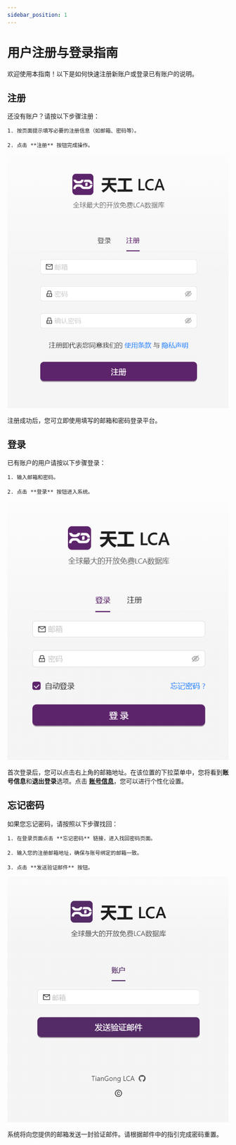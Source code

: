 ```yaml
---
sidebar_position: 1
---
```


# 用户注册与登录指南

欢迎使用本指南！以下是如何快速注册新账户或登录已有账户的说明。

## 注册

还没有账户？请按以下步骤注册：

    1. 按页面提示填写必要的注册信息（如邮箱、密码等）。

    2. 点击 **注册** 按钮完成操作。

  ![替代文字](./img/signup.png)

注册成功后，您可立即使用填写的邮箱和密码登录平台。

## 登录

已有账户的用户请按以下步骤登录：

    1. 输入邮箱和密码。

    2. 点击 **登录** 按钮进入系统。

  ![替代文字](./img/login.png)

首次登录后，您可以点击右上角的邮箱地址。在该位置的下拉菜单中，您将看到**账号信息**和**退出登录**选项。点击 **[账号信息](../user-guide/account-profile)**，您可以进行个性化设置。

## 忘记密码

如果您忘记密码，请按照以下步骤找回：

    1. 在登录页面点击 **忘记密码** 链接，进入找回密码页面。

    2. 输入您的注册邮箱地址，确保与账号绑定的邮箱一致。

    3. 点击 **发送验证邮件** 按钮。

  ![替代文字](./img/forgotpwd.png)

系统将向您提供的邮箱发送一封验证邮件。请根据邮件中的指引完成密码重置。
